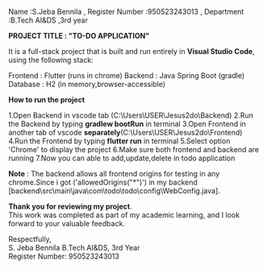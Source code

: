 Name            :S.Jeba Bennila ,
Register Number :950523243013 ,
Department      :B.Tech AI&DS ,3rd year 

**PROJECT TITLE   : "TO-DO APPLICATION"**

It is a full-stack project that is built and run entirely in **Visual Studio Code**, using the following stack:

Frontend : Flutter (runs in chrome)
Backend  : Java Spring Boot (gradle)
Database : H2 (in memory,browser-accessible)

**How to run the project**

1.Open Backend in vscode tab (C:\Users\USER\Jesus2do\Backend)
2.Run the Backend by typing **gradlew bootRun** in terminal
3.Open Frontend in another tab of vscode **separately**(C:\Users\USER\Jesus2do\Frontend)
4.Run the Frontend by typing **flutter run** in terminal
5.Select option 'Chrome' to display the project
6.Make sure both frontend and backend are running
7.Now you can able to add,update,delete in todo application

**Note** : The backend allows all frontend origins for testing in any chrome.Since i got ('allowedOrigins("*")') in my backend [backend\src\main\java\com\todo\todo\config\WebConfig.java].


**Thank you for reviewing my project**.  
This work was completed as part of my academic learning, and I look forward to your valuable feedback.

Respectfully,  
S. Jeba Bennila
B.Tech AI&DS, 3rd Year  
Register Number: 950523243013
